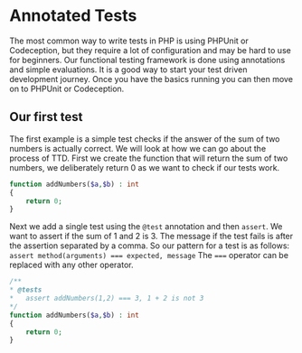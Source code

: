 # Annotated Tests

The most common way to write tests in PHP is using PHPUnit or Codeception, but they require a lot of configuration and may
be hard to use for beginners. Our functional testing framework is done using annotations and simple evaluations. It is a good way
to start your test driven development journey.  Once you have the basics running you can then move on to PHPUnit or Codeception.

## Our first test

The first example is a simple test checks if the answer of the sum of two numbers is actually correct. We will look at how we can go about the process of TTD.
First we create the function that will return the sum of two numbers, we deliberately return 0 as we want to check if our tests work.

```php
function addNumbers($a,$b) : int
{
    return 0;
}
```

Next we add a single test using the ```@test``` annotation and then ```assert```.  We want to assert if the sum of 1 and 2 is 3.  The message if the test fails is after the assertion separated by a comma.
So our pattern for a test is as follows: ```assert method(arguments) === expected, message```  The ```===``` operator can be replaced with any other operator.

```php
/**
* @tests
*   assert addNumbers(1,2) === 3, 1 + 2 is not 3
*/
function addNumbers($a,$b) : int
{
    return 0;
}
```
  

